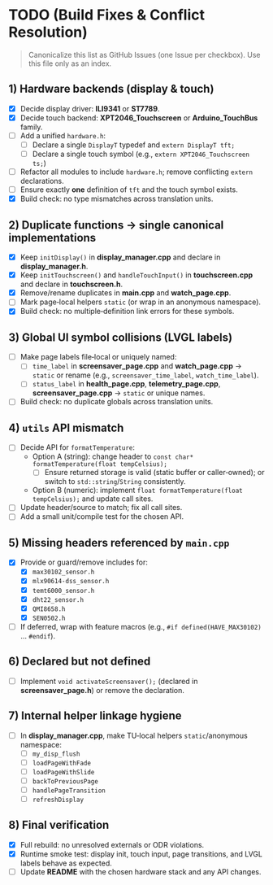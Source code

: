 # TODO (Build Fixes & Conflict Resolution)

> Canonicalize this list as GitHub Issues (one Issue per checkbox). Use this file only as an index.

## 1) Hardware backends (display & touch)
- [x] Decide display driver: **ILI9341** or **ST7789**.
- [x] Decide touch backend: **XPT2046_Touchscreen** or **Arduino_TouchBus** family.
- [ ] Add a unified `hardware.h`:
  - [ ] Declare a single `DisplayT` typedef and `extern DisplayT tft;`
  - [ ] Declare a single touch symbol (e.g., `extern XPT2046_Touchscreen ts;`)
- [ ] Refactor all modules to include `hardware.h`; remove conflicting `extern` declarations.
- [ ] Ensure exactly **one** definition of `tft` and the touch symbol exists.
- [x] Build check: no type mismatches across translation units.

## 2) Duplicate functions → single canonical implementations
- [x] Keep `initDisplay()` in **display_manager.cpp** and declare in **display_manager.h**.
- [x] Keep `initTouchscreen()` and `handleTouchInput()` in **touchscreen.cpp** and declare in **touchscreen.h**.
- [x] Remove/rename duplicates in **main.cpp** and **watch_page.cpp**.
- [ ] Mark page‑local helpers `static` (or wrap in an anonymous namespace).
- [x] Build check: no multiple‑definition link errors for these symbols.

## 3) Global UI symbol collisions (LVGL labels)
- [ ] Make page labels file‑local or uniquely named:
  - [ ] `time_label` in **screensaver_page.cpp** and **watch_page.cpp** → `static` or rename (e.g., `screensaver_time_label`, `watch_time_label`).
  - [ ] `status_label` in **health_page.cpp**, **telemetry_page.cpp**, **screensaver_page.cpp** → `static` or unique names.
- [ ] Build check: no duplicate globals across translation units.

## 4) `utils` API mismatch
- [ ] Decide API for `formatTemperature`:
  - Option A (string): change header to `const char* formatTemperature(float tempCelsius);`
    - [ ] Ensure returned storage is valid (static buffer or caller‑owned); or switch to `std::string`/`String` consistently.
  - Option B (numeric): implement `float formatTemperature(float tempCelsius);` and update call sites.
- [ ] Update header/source to match; fix all call sites.
- [ ] Add a small unit/compile test for the chosen API.

## 5) Missing headers referenced by `main.cpp`
- [x] Provide or guard/remove includes for:
  - [x] `max30102_sensor.h`
  - [x] `mlx90614-dss_sensor.h`
  - [x] `temt6000_sensor.h`
  - [x] `dht22_sensor.h`
  - [x] `QMI8658.h`
  - [x] `SEN0502.h`
- [ ] If deferred, wrap with feature macros (e.g., `#if defined(HAVE_MAX30102)` … `#endif`).

## 6) Declared but not defined
- [ ] Implement `void activateScreensaver();` (declared in **screensaver_page.h**) or remove the declaration.

## 7) Internal helper linkage hygiene
- [ ] In **display_manager.cpp**, make TU‑local helpers `static`/anonymous namespace:
  - [ ] `my_disp_flush`
  - [ ] `loadPageWithFade`
  - [ ] `loadPageWithSlide`
  - [ ] `backToPreviousPage`
  - [ ] `handlePageTransition`
  - [ ] `refreshDisplay`

## 8) Final verification
- [x] Full rebuild: no unresolved externals or ODR violations.
- [x] Runtime smoke test: display init, touch input, page transitions, and LVGL labels behave as expected.
- [ ] Update **README** with the chosen hardware stack and any API changes.
